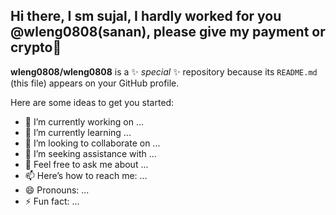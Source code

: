 ## Hi there, I sm sujal, I hardly worked for you @wleng0808(sanan), please give my payment or crypto👋


**wleng0808/wleng0808** is a ✨ _special_ ✨ repository because its `README.md` (this file) appears on your GitHub profile.

Here are some ideas to get you started:

- 🔭 I’m currently working on ...
- 🌱 I’m currently learning ...
- 👯 I’m looking to collaborate on ...
- 🤔 I’m seeking assistance with ...
- 💬 Feel free to ask me about ...
- 📫 Here’s how to reach me: ...
- 😄 Pronouns: ...
- ⚡ Fun fact: ...
